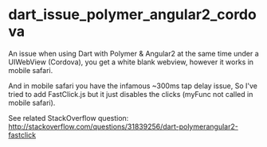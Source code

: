 # dart_issue_polymer_angular2_cordova

An issue when using Dart with Polymer & Angular2 at the same time under a UIWebView (Cordova), you get a white blank webview, however it works in mobile safari.

And in mobile safari you have the infamous ~300ms tap delay issue, So I've tried to add FastClick.js but it just disables the clicks (myFunc not called in mobile safari).

See related StackOverflow question: http://stackoverflow.com/questions/31839256/dart-polymerangular2-fastclick
